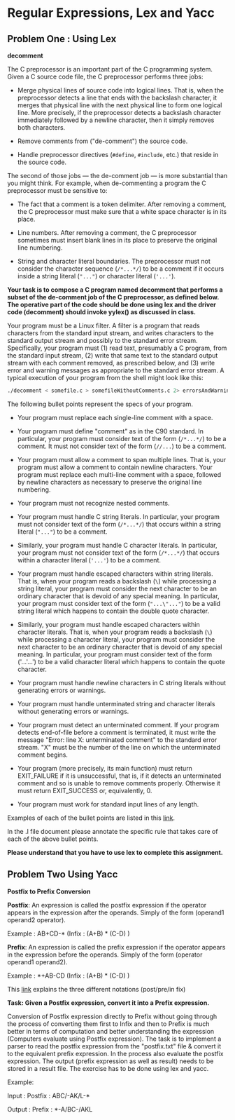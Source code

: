 # Regular Expressions, Lex and Yacc
## Problem One : Using Lex

**decomment**

The C preprocessor is an important part of the C programming system. Given a C source code file, the C preprocessor performs three jobs:

- Merge physical lines of source code into logical lines. That is, when the preprocessor detects a line that ends with the backslash character, it merges that physical line with the next physical line to form one logical line. More precisely, if the preprocessor detects a backslash character immediately followed by a newline character, then it simply removes both characters.

- Remove comments from ("de-comment") the source code.

- Handle preprocessor directives (`#define`, `#include`, etc.) that reside in the source code.

The second of those jobs — the de-comment job — is more substantial than you might think. For example, when de-commenting a program the C preprocessor must be sensitive to:

- The fact that a comment is a token delimiter. After removing a comment, the C preprocessor must make sure that a white space character is in its place.

- Line numbers. After removing a comment, the C preprocessor sometimes must insert blank lines in its place to preserve the original line numbering.

- String and character literal boundaries. The preprocessor must not consider the character sequence (`/*...*/`) to be a comment if it occurs inside a string literal (`"..."`) or character literal (`'...'`).

**Your task is to compose a C program named decomment that performs a subset of the de-comment job of the C preprocessor, as defined below. The operative part of the code should be done using lex and the driver code (decomment) should invoke yylex() as discussed in class.**

Your program must be a Linux filter. A filter is a program that reads characters from the standard input stream, and writes characters to the standard output stream and possibly to the standard error stream. Specifically, your program must (1) read text, presumably a C program, from the standard input stream, (2) write that same text to the standard output stream with each comment removed, as prescribed below, and (3) write error and warning messages as appropriate to the standard error stream. A typical execution of your program from the shell might look like this:

```sh
./decomment < somefile.c > somefileWithoutComments.c 2> errorsAndWarnings
```

 The following bullet points represent the specs of your program.

- Your program must replace each single-line comment with a space.

- Your program must define "comment" as in the C90 standard. In particular, your program must consider text of the form (`/*...*/`) to be a comment. It must not consider text of the form (`//...`) to be a comment.

- Your program must allow a comment to span multiple lines. That is, your program must allow a comment to contain newline characters. Your program must replace each multi-line comment with a space, followed by newline characters as necessary to preserve the original line numbering.

- Your program must not recognize nested comments.

- Your program must handle C string literals. In particular, your program must not consider text of the form (`/*...*/`) that occurs within a string literal (`"..."`) to be a comment.

- Similarly, your program must handle C character literals. In particular, your program must not consider text of the form (`/*...*/`) that occurs within a character literal (`'...'`) to be a comment.

- Your program must handle escaped characters within string literals. That is, when your program reads a backslash (`\`) while processing a string literal, your program must consider the next character to be an ordinary character that is devoid of any special meaning. In particular, your program must consider text of the form (`"...\"..."`) to be a valid string literal which happens to contain the double quote character.

- Similarly, your program must handle escaped characters within character literals. That is, when your program reads a backslash (`\`) while processing a character literal, your program must consider the next character to be an ordinary character that is devoid of any special meaning. In particular, your program must consider text of the form ('...\'...') to be a valid character literal which happens to contain the quote character.

- Your program must handle newline characters in C string literals without generating errors or warnings.

- Your program must handle unterminated string and character literals without generating errors or warnings.

- Your program must detect an unterminated comment. If your program detects end-of-file before a comment is terminated, it must write the message "Error: line X: unterminated comment" to the standard error stream. "X" must be the number of the line on which the unterminated comment begins.

- Your program (more precisely, its main function) must return EXIT_FAILURE if it is unsuccessful, that is, if it detects an unterminated comment and so is unable to remove comments properly. Otherwise it must return EXIT_SUCCESS or, equivalently, 0.

- Your program must work for standard input lines of any length.

Examples of each of the bullet points are listed in this [link](https://www.cs.princeton.edu/courses/archive/spring19/cos217/asgts/01decomment/index.html). 

In the .l file document please annotate the specific  rule that takes care of each of the above bullet points.

**Please understand that you have to use lex to complete this assignment.**

## Problem Two Using Yacc

**Postfix to Prefix Conversion**

**Postfix**: An expression is called the postfix expression if the operator appears in the expression after the operands. Simply of the form (operand1 operand2 operator).

Example : AB+CD-* (Infix : (A+B) * (C-D) )

**Prefix**: An expression is called the prefix expression if the operator appears in the expression before the operands. Simply of the form (operator operand1 operand2).

Example : *+AB-CD (Infix : (A+B) * (C-D) )

This [link](https://runestone.academy/runestone/books/published/pythonds/BasicDS/InfixPrefixandPostfixExpressions.html) explains the three different notations (post/pre/in fix)

**Task: Given a Postfix expression, convert it into a Prefix expression.**

Conversion of Postfix expression directly to Prefix without going through the process of converting them first to Infix and then to Prefix is much better in terms of computation and better understanding the expression (Computers evaluate using Postfix expression). The task is to implement a parser to read the postfix expression from the "postfix.txt" file & convert it to the equivalent prefix expression. In the process also evaluate the postfix expression. The output (prefix expression as well as result) needs to be stored in a result file. The exercise has to be done using lex and yacc.

Example:

Input :  Postfix : ABC/-AK/L-*

Output : Prefix :  *-A/BC-/AKL
